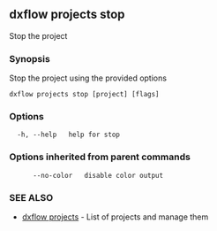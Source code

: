 ## dxflow projects stop

Stop the project

### Synopsis

Stop the project using the provided options

```
dxflow projects stop [project] [flags]
```

### Options

```
  -h, --help   help for stop
```

### Options inherited from parent commands

```
      --no-color   disable color output
```

### SEE ALSO

* [dxflow projects](dxflow_projects.md)	 - List of projects and manage them

